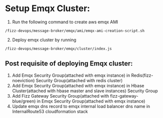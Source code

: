 # Setup Emqx Cluster:

1. Run the following command to create aws emqx AMI
```
/fizz-devops/message-broker/emqx/ami/emqx-ami-creation-script.sh
```

2. Deploy emqx cluster by running
```
/fizz-devops/message-broker/emqx/cluster/index.js
```

## Post requisite of deploying Emqx cluster:
1. Add Emqx Security Group(attached with emqx instance) in Redis(fizz-noeviction) Security Group(attached with redis cluster)
2. Add Emqx Security Group(attached with emqx instance) in Hbase Cluster(attached with hbase master and slave instances) Security Group
3. Add Fizz Gateway Security Group(attached with fizz-gateway-blue/green) in Emqx Security Group(attached with emqx instance)
4. Update emqx dns record to emqx internal load balancer dns name in InternalRoute53 cloudformation stack

